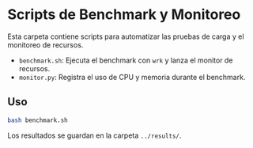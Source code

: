 # Scripts de Benchmark y Monitoreo

Esta carpeta contiene scripts para automatizar las pruebas de carga y el monitoreo de recursos.

- `benchmark.sh`: Ejecuta el benchmark con `wrk` y lanza el monitor de recursos.
- `monitor.py`: Registra el uso de CPU y memoria durante el benchmark.

## Uso

```sh
bash benchmark.sh
```

Los resultados se guardan en la carpeta `../results/`.